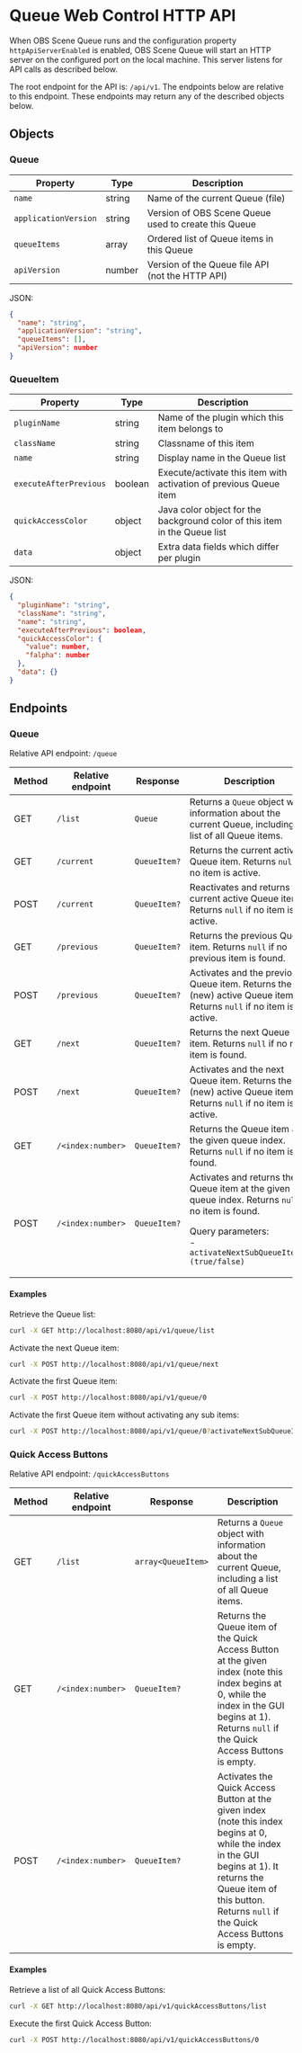 # Queue Web Control HTTP API

When OBS Scene Queue runs and the configuration property `httpApiServerEnabled` is enabled, OBS Scene Queue will start an HTTP server on the configured port on the local machine. This server listens for API calls as described below.

The root endpoint for the API is: `/api/v1`. The endpoints below are relative to this endpoint. These endpoints may return any of the described objects below.

## Objects

### Queue

| Property | Type | Description |
| --- | --- | --- |
| `name` | string | Name of the current Queue (file) |
| `applicationVersion` | string | Version of OBS Scene Queue used to create this Queue |
| `queueItems` | array<QueueItem> | Ordered list of Queue items in this Queue |
| `apiVersion` | number | Version of the Queue file API (not the HTTP API) | 

JSON: 
```json
{
  "name": "string",
  "applicationVersion": "string",
  "queueItems": [],
  "apiVersion": number
}
```

### QueueItem

| Property | Type | Description |
| --- | --- | --- |
| `pluginName` | string | Name of the plugin which this item belongs to |
| `className` | string | Classname of this item |
| `name` | string | Display name in the Queue list |
| `executeAfterPrevious` | boolean | Execute/activate this item with activation of previous Queue item |
| `quickAccessColor` | object | Java color object for the background color of this item in the Queue list |
| `data` | object | Extra data fields which differ per plugin |

JSON: 
```json
{
  "pluginName": "string",
  "className": "string",
  "name": "string",
  "executeAfterPrevious": boolean,
  "quickAccessColor": {
    "value": number,
    "falpha": number
  },
  "data": {}
}
```

## Endpoints

### Queue

Relative API endpoint: `/queue`

| Method | Relative endpoint | Response | Description |
| --- | --- | --- | --- |
| GET | `/list` | `Queue` | Returns a `Queue` object with information about the current Queue, including a list of all Queue items. |
| GET | `/current` | `QueueItem?` | Returns the current active Queue item. Returns `null` if no item is active. |
| POST | `/current` | `QueueItem?` | Reactivates and returns the current active Queue item. Returns `null` if no item is active. |
| GET | `/previous` | `QueueItem?` | Returns the previous Queue item. Returns `null` if no previous item is found. |
| POST | `/previous` | `QueueItem?` | Activates and the previous Queue item. Returns the (new) active Queue item. Returns `null` if no item is active. |
| GET | `/next` | `QueueItem?` | Returns the next Queue item. Returns `null` if no next item is found. |
| POST | `/next` | `QueueItem?` | Activates and the next Queue item. Returns the (new) active Queue item. Returns `null` if no item is active. |
| GET | `/<index:number>` | `QueueItem?` | Returns the Queue item at the given queue index. Returns `null` if no item is found. |
| POST | `/<index:number>` | `QueueItem?` | Activates and returns the Queue item at the given queue index. Returns `null` if no item is found. <p>Query parameters: <br/>- `activateNextSubQueueItems=(true/false)`</p> |

#### Examples

Retrieve the Queue list:
```bash
curl -X GET http://localhost:8080/api/v1/queue/list
```

Activate the next Queue item:
```bash
curl -X POST http://localhost:8080/api/v1/queue/next
```

Activate the first Queue item:
```bash
curl -X POST http://localhost:8080/api/v1/queue/0
```

Activate the first Queue item without activating any sub items:
```bash
curl -X POST http://localhost:8080/api/v1/queue/0?activateNextSubQueueItems=false
```

### Quick Access Buttons

Relative API endpoint: `/quickAccessButtons`

| Method | Relative endpoint | Response | Description |
| --- | --- | --- | --- |
| GET | `/list` | `array<QueueItem>` | Returns a `Queue` object with information about the current Queue, including a list of all Queue items. |
| GET | `/<index:number>` | `QueueItem?` | Returns the Queue item of the Quick Access Button at the given index (note this index begins at 0, while the index in the GUI begins at 1). Returns `null` if the Quick Access Buttons is empty. |
| POST | `/<index:number>` | `QueueItem?` | Activates the Quick Access Button at the given index (note this index begins at 0, while the index in the GUI begins at 1). It returns the Queue item of this button. Returns `null` if the Quick Access Buttons is empty. |

#### Examples

Retrieve a list of all Quick Access Buttons:
```bash
curl -X GET http://localhost:8080/api/v1/quickAccessButtons/list
```

Execute the first Quick Access Button:
```bash
curl -X POST http://localhost:8080/api/v1/quickAccessButtons/0
```
